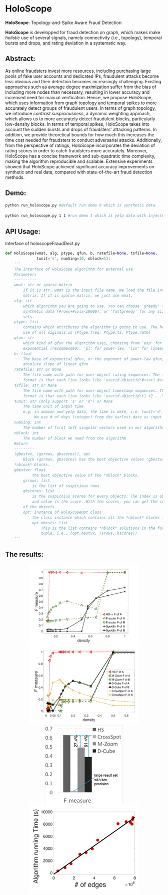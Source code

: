 HoloScope
======
**HoloScope**: Topology-and-Spike Aware Fraud Detection

**HoloScope** is developped for fraud detection on graph, which makes make *holistic*
	use of several signals, namely connectivity (i.e., topology), temporal bursts and drops,
	and rating deviation in a systematic way.

Abstract:
------

As online fraudsters invest more resources, including purchasing large pools of fake user accounts and dedicated IPs, fraudulent attacks become less obvious and their detection becomes increasingly challenging. Existing approaches such as average degree maximization suffer from the bias of including more nodes than necessary, resulting in lower accuracy and increased need for manual verification. Hence, we propose HoloScope, which uses information from graph topology and temporal spikes to more accurately detect groups of fraudulent users. In terms of graph topology, we introduce *contrast suspiciousness*, a dynamic weighting approach, which allows us to more accurately detect fraudulent blocks, particularly low-density blocks. In terms of temporal spikes, HoloScope takes into account the sudden bursts and drops of fraudsters' attacking patterns. In addition, we provide theoretical bounds for how much this increases the time cost needed for fraudsters to conduct adversarial attacks. Additionally, from the perspective of ratings, HoloScope incorporates the deviation of rating scores in order to catch fraudsters more accurately. Moreover, HoloScope has a concise framework and sub-quadratic time complexity, making the algorithm reproducible and scalable. Extensive experiments showed that HoloScope achieved significant accuracy improvements on synthetic and real data, compared with state-of-the-art fraud detection methods. 

Demo:
------
```bash
python run_holoscope.py #default run demo 0 which is synthetic data

python run_holoscope.py 1 1 #run demo 1 which is yelp data with injected labels, and return block 1
```

API Usage:
------
Interface of holoscopeFraudDect.py
```python
def HoloScope(wmat, alg, ptype, qfun, b, ratefile=None, tsfile=None,
              tunit='s', numSing=10, nblock=1):
    '''
    The interface of HoloScope algorithm for external use
    Parameters
    ----------
    wmat: str or sparse matrix
        If it is str, wmat is the input file name. We load the file into sparse
        matrix. If it is sparse matrix, we just use wmat.
    alg: str
        which algorithm you are going to use. You can choose 'greedy' for
        synthetic data (#rows+#cols<10000); or 'fastgreedy' for any size of data
        sets.
    ptype: list
        contains which attributes the algorithm is going to use. The hololisc
        use of all siginals is [Ptype.freq, Ptype.ts, Ptype.rate]
    qfun: str
        which kind of qfun the algorithm uses, choosing from 'exp' for
        exponential (recommended), 'pl' for power-law, 'lin' for linear
    b: float
        The base of exponetial qfun, or the exponent of power-law qfun, or
        absolute slope of linear qfun
    ratefile: str or None
        The file name with path for user-object rating sequences. The file
        format is that each line looks like 'userid-objectid:#star1 #star2 ...\n'
    tsfile: str or None
        The file name with path for user-object timestamp sequences. The file
        format is that each line looks like 'userid-objectid:t1 t2 ...\n'
    tunit: str (only support 's' or 'd') or None
        The time unit of input time
        e.g. in amazon and yelp data, the time is date, i.e. tunit='d'.
             We use # of days (integer) from the earlest date as input
    numSing: int
        The number of first left singular vectors used in our algorithm
    nblock: int
        The number of block we need from the algorithm
    Return
    ---------
    (gbestvx, (gsrows, gbscores)), opt
        Block (gsrows, gbscores) has the best objective values 'gbestvx' among 
	*nblock* blocks.
	gbestvx: float
            the best objective value of the *nblock* blocks.
        gsrows: list
            is the list of suspicious rows.
        gbscores: list
            is the suspicoius scores for every objects. The index is object id,
            and value is the score. With the scores, you can get the suspicious rank
	    of the objects.
        opt: instance of HoloScopeOpt class
            the class instance which contains all the *nblock* blocks in opt.nbests.
            opt.nbests: list
                This is the list contains *nblock* solutions in the form of
                tuple, i.e., (opt.bestvx, (srows, bscores))
    '''
```

The results:
------
<p align="center">
  <img src="images/performCmpDensity.png" width="350"/>
  <img src="images/performancecmpall.png" width="350"/>
  <img src="images/wbexp.png" width="250"/>
  <img src="images/effeciencyexpelec.png" width="350"/>
</p>
